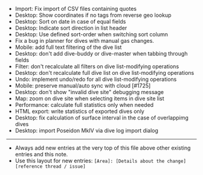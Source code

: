 - Import: Fix import of CSV files containing quotes
- Desktop: Show coordinates if no tags from reverse geo lookup
- Desktop: Sort on date in case of equal fields
- Desktop: Indicate sort direction in list header
- Desktop: Use defined sort-order when switching sort column
- Fix a bug in planner for dives with manual gas changes.
- Mobile: add full text filtering of the dive list
- Desktop: don't add dive-buddy or dive-master when tabbing through fields
- Filter: don't recalculate all filters on dive list-modifying operations
- Desktop: don't recalculate full dive list on dive list-modifying operations
- Undo: implement undo/redo for all dive list-modifying operations
- Mobile: preserve manual/auto sync with cloud [#1725]
- Desktop: don't show "invalid dive site" debugging message
- Map: zoom on dive site when selecting items in dive site list
- Performance: calculate full statistics only when needed
- HTML export: write statistics of exported dives only
- Desktop: fix calculation of surface interval in the case of overlappimg dives
- Desktop: import Poseidon MkIV via dive log import dialog
---
* Always add new entries at the very top of this file above other existing entries and this note.
* Use this layout for new entries: `[Area]: [Details about the change] [reference thread / issue]`
